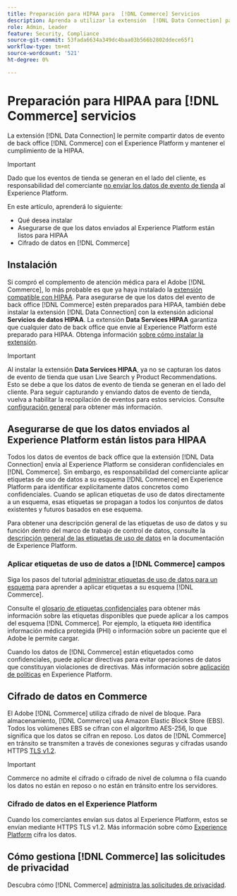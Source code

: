 ```yaml
---
title: Preparación para HIPAA para  [!DNL Commerce] Servicios
description: Aprenda a utilizar la extensión  [!DNL Data Connection] para compartir datos [!DNL Commerce] con Experience Platform y mantener la conformidad con HIPAA.
role: Admin, Leader
feature: Security, Compliance
source-git-commit: 53fada6634a349dc4baa03b566b2802ddece65f1
workflow-type: tm+mt
source-wordcount: '521'
ht-degree: 0%

---
```


# Preparación para HIPAA para [!DNL Commerce] servicios

La extensión [!DNL Data Connection] le permite compartir datos de evento de back office [!DNL Commerce] con el Experience Platform y mantener el cumplimiento de la HIPAA.

>[!IMPORTANT]
>
>Dado que los eventos de tienda se generan en el lado del cliente, es responsabilidad del comerciante [no enviar los datos de evento de tienda](connect-data.md#data-collection) al Experience Platform.

En este artículo, aprenderá lo siguiente:

- Qué desea instalar
- Asegurarse de que los datos enviados al Experience Platform están listos para HIPAA
- Cifrado de datos en [!DNL Commerce]

## Instalación

Si compró el complemento de atención médica para el Adobe [!DNL Commerce], lo más probable es que ya haya instalado la [extensión compatible con HIPAA](https://experienceleague.adobe.com/en/docs/commerce-admin/start/compliance/hipaa-ready-service/overview#installation). Para asegurarse de que los datos del evento de back office [!DNL Commerce] estén preparados para HIPAA, también debe instalar la extensión [!DNL Data Connection] con la extensión adicional **Servicios de datos HIPAA**. La extensión **Data Services HIPAA** garantiza que cualquier dato de back office que envíe al Experience Platform esté preparado para HIPAA. Obtenga información [sobre cómo instalar la extensión](install.md#install-the-data-services-hipaa-extension).

>[!IMPORTANT]
>
>Al instalar la extensión **Data Services HIPAA**, ya no se capturan los datos de evento de tienda que usan Live Search y Product Recommendations. Esto se debe a que los datos de evento de tienda se generan en el lado del cliente. Para seguir capturando y enviando datos de evento de tienda, vuelva a habilitar la recopilación de eventos para estos servicios. Consulte [configuración general](https://experienceleague.adobe.com/en/docs/commerce-admin/config/general/general.html#data-services) para obtener más información.

## Asegurarse de que los datos enviados al Experience Platform están listos para HIPAA

Todos los datos de eventos de back office que la extensión [!DNL Data Connection] envía al Experience Platform se consideran confidenciales en [!DNL Commerce]. Sin embargo, es responsabilidad del comerciante aplicar etiquetas de uso de datos a su esquema [!DNL Commerce] en Experience Platform para identificar explícitamente datos concretos como confidenciales. Cuando se aplican etiquetas de uso de datos directamente a un esquema, esas etiquetas se propagan a todos los conjuntos de datos existentes y futuros basados en ese esquema.

Para obtener una descripción general de las etiquetas de uso de datos y su función dentro del marco de trabajo de control de datos, consulte la [descripción general de las etiquetas de uso de datos](https://experienceleague.adobe.com/en/docs/experience-platform/data-governance/labels/overview) en la documentación de Experience Platform.

### Aplicar etiquetas de uso de datos a [!DNL Commerce] campos

Siga los pasos del tutorial [administrar etiquetas de uso de datos para un esquema](https://experienceleague.adobe.com/en/docs/experience-platform/xdm/tutorials/labels) para aprender a aplicar etiquetas a su esquema [!DNL Commerce].

Consulte el [glosario de etiquetas confidenciales](https://experienceleague.adobe.com/en/docs/experience-platform/data-governance/labels/reference#sensitive) para obtener más información sobre las etiquetas disponibles que puede aplicar a los campos del esquema [!DNL Commerce]. Por ejemplo, la etiqueta `RHD` identifica información médica protegida (PHI) o información sobre un paciente que el Adobe le permite cargar.

Cuando los datos de [!DNL Commerce] están etiquetados como confidenciales, puede aplicar directivas para evitar operaciones de datos que constituyan violaciones de directivas. Más información sobre [aplicación de políticas](https://experienceleague.adobe.com/en/docs/experience-platform/data-governance/enforcement/overview) en Experience Platform.

## Cifrado de datos en Commerce

El Adobe [!DNL Commerce] utiliza cifrado de nivel de bloque. Para almacenamiento, [!DNL Commerce] usa Amazon Elastic Block Store (EBS). Todos los volúmenes EBS se cifran con el algoritmo AES-256, lo que significa que los datos se cifran en reposo. Los datos de [!DNL Commerce] en tránsito se transmiten a través de conexiones seguras y cifradas usando HTTPS [TLS v1.2](https://datatracker.ietf.org/doc/html/rfc5246).

>[!IMPORTANT]
>
>Commerce no admite el cifrado o cifrado de nivel de columna o fila cuando los datos no están en reposo o no están en tránsito entre los servidores.

### Cifrado de datos en el Experience Platform

Cuando los comerciantes envían sus datos al Experience Platform, estos se envían mediante HTTPS TLS v1.2. Más información sobre cómo [Experience Platform](https://experienceleague.adobe.com/en/docs/experience-platform/landing/governance-privacy-security/encryption) cifra los datos.

## Cómo gestiona [!DNL Commerce] las solicitudes de privacidad

Descubra cómo [!DNL Commerce] [administra las solicitudes de privacidad](handle-privacy-request.md).
